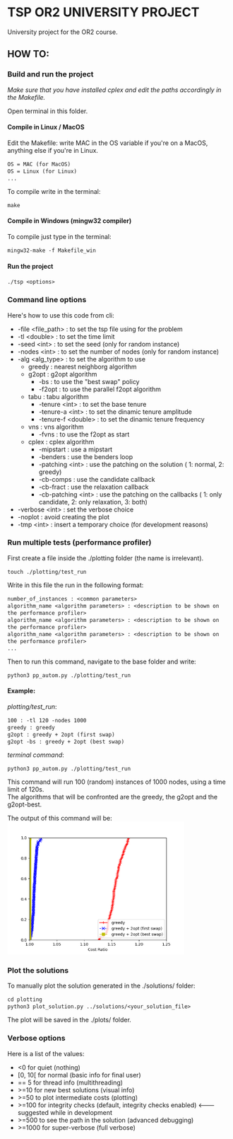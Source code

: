 # TSP OR2 UNIVERSITY PROJECT
University project for the OR2 course.  

## HOW TO:

### Build and run the project
*Make sure that you have installed cplex and edit the paths accordingly in the Makefile.*  

Open terminal in this folder.  

#### Compile in Linux / MacOS
Edit the Makefile: write MAC in the OS variable if you're on a MacOS, anything else if you're in Linux.
```shell
OS = MAC (for MacOS)
OS = Linux (for Linux)
...
```
To compile write in the terminal:
```shell
make
```

#### Compile in Windows (mingw32 compiler)
To compile just type in the terminal:
```shell
mingw32-make -f Makefile_win
```

#### Run the project

```shell
./tsp <options>
```

### Command line options 

Here's how to use this code from cli:
- -file \<file_path> : to set the tsp file using for the problem
- -tl \<double> : to set the time limit
- -seed \<int> : to set the seed (only for random instance)
- -nodes \<int> : to set the number of nodes (only for random instance)
- -alg \<alg_type> : to set the algorithm to use
    - greedy : nearest neighborg algorithm
    - g2opt : g2opt algorithm
        - -bs : to use the "best swap" policy
        - -f2opt : to use the parallel f2opt algorithm
    - tabu : tabu algorithm
        - -tenure \<int> : to set the base tenure
        - -tenure-a \<int> : to set the dinamic tenure amplitude
        - -tenure-f \<double> : to set the dinamic tenure frequency
    - vns : vns algorithm
        - -fvns : to use the f2opt as start
    - cplex : cplex algorithm
        - -mipstart : use a mipstart
        - -benders : use the benders loop
        - -patching \<int> : use the patching on the solution ( 1: normal, 2: greedy)
        - -cb-comps : use the candidate callback
        - -cb-fract : use the relaxation callback
        - -cb-patching \<int> : use the patching on the callbacks ( 1: only candidate, 2: only relaxation, 3: both)
- -verbose \<int> : set the verbose choice
- -noplot : avoid creating the plot
- -tmp \<int> : insert a temporary choice (for development reasons)

### Run multiple tests (performance profiler)
First create a file inside the ./plotting folder (the name is irrelevant).  
```shell
touch ./plotting/test_run
```
Write in this file the run in the following format:
```shell
number_of_instances : <common parameters>
algorithm_name <algorithm parameters> : <description to be shown on the performance profiler>
algorithm_name <algorithm parameters> : <description to be shown on the performance profiler>
algorithm_name <algorithm parameters> : <description to be shown on the performance profiler>
...
```

Then to run this command, navigate to the base folder and write:
```shell
python3 pp_autom.py ./plotting/test_run
```

#### Example:  

_plotting/test_run_:
```shell
100 : -tl 120 -nodes 1000
greedy : greedy
g2opt : greedy + 2opt (first swap)
g2opt -bs : greedy + 2opt (best swap)
```

_terminal command_:  
```shell
python3 pp_autom.py ./plotting/test_run
```

This command will run 100 (random) instances of 1000 nodes, using a time limit of 120s.  
The algorithms that will be confronted are the greedy, the g2opt and the g2opt-best.  

The output of this command will be:  
<img src="thesis/images/greedy_vs_g2opt.png" width="400"/>

### Plot the solutions
To manually plot the solution generated in the ./solutions/ folder:  
```shell
cd plotting
python3 plot_solution.py ../solutions/<your_solution_file>
```

The plot will be saved in the ./plots/ folder.  

### Verbose options
Here is a list of the values:
 - \<0 for quiet                                 (nothing)
 - \[0, 10[ for normal                           (basic info for final user)
 - \== 5 for thread info                         (multithreading)
 - \>=10 for new best solutions                  (visual info)
 - \>=50 to plot intermediate costs              (plotting)
 - \>=100 for integrity checks                   (default, integrity checks enabled) <--- suggested while in development
 - \>=500 to see the path in the solution        (advanced debugging)
 - \>=1000 for super-verbose                     (full verbose)
